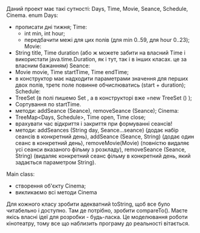 Даний проект має такі сутності: Days, Time, Movie, Seance, Schedule, Cinema.
enum Days:
- прописати дні тижня;
  Time:
    - int min, int hour;
    - передбачити межі для цих полів (для min 0..59, для hour 0..23);
      Movie:
- String title, Time duration (або ж можете забити на власний Time і використати java.time.Duration, як і тут, так і в інших класах. це за власним бажанням)
  Seance:
- Movie movie, Time startTime, Time endTime;
- в конструктор має надходити параметрами значення для перших двох полів, 
  третє поле повинне обчислюватись (start + duration);
  Schedule:
- TreeSet <Seance> (в полі пишемо Set <Seance>, а в конструкторі вже =new TreeSet <Seance>() );
- Сортування по startTime.
- методи: addSeance (Seance), removeSeance (Seance);
  Cinema:
- TreeMap<Days, Schedule>, Time open, Time close;
- врахувати час відкриття і закриття при формуванні сеансів!
- методи: addSeances (String day, Seance...seance) (додає набір сеансів в конкретний день),
  addSeance (Seance, String) (додає один сеанс в конкретний день),
  removeMovie(Movie) (повністю видаляє усі сеанси вказаного фільму з розкладу), 
  removeSeance (Seance, String) (видаляє конкретний сеанс фільму в конкретний день,
  який задається параметром String).

Main class:
- створення об'єкту Cinema;
- викликаємо всі методи Cinema

Для кожного класу зробити адекватний toString,
щоб все було читабельно і доступно. Там де потрібно, зробити compareTo(). 
Маєте якісь власні ідеї для розробки - будь-ласка.
Це моделювання роботи кінотеатру, тому все що наблизить програму до реальності вітається.